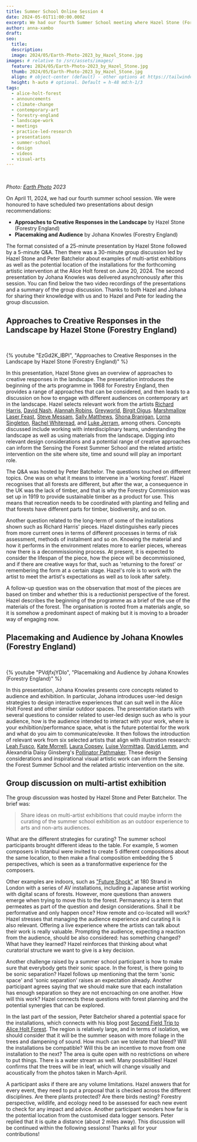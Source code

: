 ```yaml
---
title: Summer School Online Session 4
date: 2024-05-01T11:00:00.000Z
excerpt: We had our fourth Summer School meeting where Hazel Stone (Forestry England) presented approaches to creative responses in the landscape and Johana Knowles (Forestry England) focused on placemaking and audience.
author: anna-xambo
draft:
seo:
  title:
  description:
  image: 2024/05/Earth-Photo-2023_by_Hazel_Stone.jpg
images: # relative to /src/assets/images/
  feature: 2024/05/Earth-Photo-2023_by_Hazel_Stone.jpg
  thumb: 2024/05/Earth-Photo-2023_by_Hazel_Stone.jpg
  align: # object-center (default) - other options at https://tailwindcss.com/docs/object-position
  height: h-auto # optional. Default = h-48 md:h-1/3
tags:
  - alice-holt-forest
  - announcements
  - climate-change
  - contemporary-art
  - forestry-england
  - landscape-work
  - meetings
  - practice-led-research
  - presentations
  - summer-school
  - design
  - videos
  - visual-arts
---
```


<br />

*Photo: [Earth Photo](https://www.earthphoto.world/) 2023*

On April 11, 2024, we had our fourth summer school session. We were honoured to have scheduled two presentations about design recommendations:

* **Approaches to Creative Responses in the Landscape** by Hazel Stone (Forestry England)
* **Placemaking and Audience** by Johana Knowles (Forestry England)

The format consisted of a 25-minute presentation by Hazel Stone followed by a 5-minute Q&A. Then there was a 30-minute group discussion led by Hazel Stone and Peter Batchelor about examples of multi-artist exhibitions as well as the potential location of the installations for the forthcoming artistic intervention at the Alice Holt forest on June 20, 2024. The second presentation by Johana Knowles was delivered asynchronously after this session. You can find below the two video recordings of the presentations and a summary of the group discussion. Thanks to both Hazel and Johana for sharing their knowledge with us and to Hazel and Pete for leading the group discussion.

## Approaches to Creative Responses in the Landscape by Hazel Stone (Forestry England)

<br />

{% youtube "EzGd2K_lBPI", "Approaches to Creative Responses in the Landscape by Hazel Stone (Forestry England)" %}

In this presentation, Hazel Stone gives an overview of approaches to creative responses in the landscape. The presentation introduces the beginning of the arts programme in 1968 for Forestry England, then provides a range of approaches that can be considered, and then leads to a discussion on how to engage with different audiences on contemporary art in the landscape. Hazel selects relevant work from the artists [Richard Harris](https://www.grizedalesculpture.co.uk/series/richard-harris/), [David Nash](https://www.grizedalesculpture.org/archive/2021/5/14/david-nash-return-to-grizedale), [Alannah Robins](https://www.grizedalesculpture.co.uk/lady-of-the-water/), [Greyworld](https://grizedaleforestsculpturepark.wordpress.com/clockwork-forest/), [Birgit Oigus](https://www.grizedalesculpture.org/archive/2018/9/18/ruup-by-birgit-oigus). [Marshmallow Laser Feast](https://www.grizedalesculpture.org/newsblog/2016/7/18/fantastical-in-the-eyes-of-the-animal-online-experience-launches-22-july-2016), [Steve Messam](https://www.grizedalesculpture.org/archive/2020/2/13/intrastellar-2020-by-steve-messam), [Sally Matthews](https://www.grizedalesculpture.co.uk/series/sally-matthews/), [Shona Branigan](https://salmonjampress.co.uk/), [Lorna Singleton](https://www.lornasingleton.co.uk/), [Rachel Whiteread](https://www.forestryengland.uk/dalby-forest/nissen-hut-dalby-forest), and [Luke Jerram](https://moors-valley.co.uk/press/gaia-2021/), among others. Concepts discussed include working with interdisciplinary teams, understanding the landscape as well as using materials from the landscape. Digging into relevant design considerations and a potential range of creative approaches can inform the Sensing the Forest Summer School and the related artistic intervention on the site where site, time and sound will play an important role. 

The Q&A was hosted by Peter Batchelor. The questions touched on different topics. One was on what  it means to intervene in a 'working forest'. Hazel recognises that all forests are different, but after the war, a consequence in the UK was the lack of timber, and that is why the Forestry Commission was set up in 1919 to provide sustainable timber as a product for use. This means that recreation needs to be coordinated with planting and felling and that forests have different parts for timber, biodiversity, and so on. 

Another question related to the long-term of some of the installations shown such as Richard Harris' pieces. Hazel distinguishes early pieces from more current ones in terms of different processes in terms of risk assessment, methods of instalment and so on. Knowing the material and how it performs in the environment relates more to earlier pieces, whereas now there is a decommissioning process. At present, it is expected to consider the lifespan of the piece, how the piece will be decommissioned, and if there are creative ways for that, such as 'returning to the forest' or remembering the form at a certain stage. Hazel's role is to work with the artist to meet the artist's expectations as well as to look after safety.  

A follow-up question was on the observation that most of the pieces are based on timber and whether this is a reductionist perspective of the forest. Hazel describes the beginning of the programme as a brief of the use of the materials of the forest. The organisation is rooted from a materials angle, so it is somehow a predominant aspect of making but it is moving to a broader way of engaging now.

## Placemaking and Audience by Johana Knowles (Forestry England)

<br />

{% youtube "PVdjfxjYDIo", "Placemaking and Audience by Johana Knowles (Forestry England)" %}

In this presentation, Johana Knowles presents core concepts related to audience and exhibition. In particular, Johana introduces user-led design strategies to design interactive experiences that can suit well in the Alice Holt Forest and other similar outdoor spaces. The presentation starts with several questions to consider related to user-led design such as who is your audience, how is the audience intended to interact with your work, where is your exhibition/performance space, what is the future potential for the work and what do you aim to communicate/evoke. It then follows the introduction of relevant work from six selected artists that align with illustration research: [Leah Fusco](https://northeye.cargo.site/Documentary), [Kate Morrell](https://katemorrell.com/), [Laura Copsey](https://www.qbcentre.org.uk/research/new-river-folk), [Luise Vormittag](https://luisevormittag.com/Elephant), [David Lemm](https://davidlemm.co.uk/House-of-Illustration), and Alexandria Daisy Ginsberg's [Pollinator Pathmaker](https://pollinator.art/). These design considerations and inspirational visual artistic work can inform the Sensing the Forest Summer School and the related artistic intervention on the site. 

## Group discussion on multi-artist exhibition

The group discussion was hosted by Hazel Stone and Peter Batchelor. The brief was: 

> Share ideas on multi-artist exhibitions that could maybe inform the curating of the summer school exhibition as an outdoor experience to arts and non-arts audiences. 

What are the different strategies for curating? The summer school participants brought different ideas to the table. For example, 5 women composers in Istanbul were invited to create 5 different compositions about the same location, to then make a final composition embedding the 5 perspectives, which is seen as a transformative experience for the composers. 

Other examples are indoors, such as ["Future Shock"](https://www.180studios.com/exhibitions-and-performances/future-shock) at 180 Strand in London with a series of AV installations, including a Japanese artist working with digital scans of forests. However, more questions than answers emerge when trying to move this to the forest. Permanency is a term that permeates as part of the question and design considerations. Shall it be performative and only happen once? How remote and co-located will work? Hazel stresses that managing the audience experience and curating it is also relevant. Offering a live experience where the artists can talk about their work is really valuable. Prompting the audience, expecting a reaction from the audience, should be also considered: has something changed? What have they learned? Hazel reinforces that thinking about what curatorial structure we want to give is a key decision.

Another challenge raised by a summer school participant is how to make sure that everybody gets their sonic space. In the forest, is there going to be sonic separation? Hazel follows up mentioning that the term 'sonic space' and 'sonic separation' raises an expectation already. Another participant agrees saying that we should make sure that each installation has enough separation so they are not encroaching on one another. How will this work? Hazel connects these questions with forest planning and the potential synergies that can be explored.

In the last part of the session, Peter Batchelor shared a potential space for the installations, which connects with his blog post [Second Field Trip to Alice Holt Forest](/2024/04/09/second-field-trip-to-alice-holt-forest/). The region is relatively large, and in terms of isolation, we should consider that it will be the summer season with more foliage in the trees and dampening of sound. How much can we tolerate that bleed? Will the installations be compatible? Will this be an incentive to move from one installation to the next? The area is quite open with no restrictions on where to put things. There is a water stream as well. Many possibilities! Hazel confirms that the trees will be in leaf, which will change visually and acoustically from the photos taken in March-April.

A participant asks if there are any volume limitations. Hazel answers that for every event, they need to put a proposal that is checked across the different disciplines. Are there plants protected? Are there birds nesting? Forestry perspective, wildlife, and ecology need to be assessed for each new event to check for any impact and advice. Another participant wonders how far is the potential location from the customised data logger sensors. Peter replied that it is quite a distance (about 2 miles away). This discussion will be continued within the following sessions! Thanks all for your contributions! 






